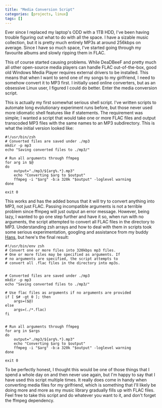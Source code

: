 ```yaml
---
title: "Media Conversion Script"
categories: [projects, linux]
tags: []
---
```


Ever since I replaced my laptop's ODD with a 1TB HDD, I've been having trouble figuring out what to do with all the space. I have a sizable music collection, but it is pretty much entirely MP3s at around 256kbps on average. Since I have so much space, I've started going through my favourite albums and slowly ripping them in FLAC.

This of course started causing problems. While DeaDBeeF and pretty much all other open-source media players can handle FLAC out-of-the-box, good old Windows Media Player requires external drivers to be installed. This means that when I want to send one of my songs to my girlfriend, I need to somehow convert it to MP3 first. I initially used online converters, but as an obsessive Linux user, I figured I could do better. Enter the media conversion script.

This is actually my first somewhat serious shell script. I've written scripts to automate long evolutionary experiment runs before, but those never used more idiomatic shell features like if statements. The requirement was simple; I wanted a script that would take one or more FLAC files and output transcoded MP3 files with the same names to an MP3 subdirectory. This is what the initial version looked like:

```
#!/usr/bin/zsh
# Converted files are saved under ./mp3
mkdir -p mp3
echo "Saving converted files to ./mp3/"

# Run all arguments through ffmpeg
for arg in $@
do
	output="./mp3/${arg%.*}.mp3"
	echo "Converting $arg to $output"
	ffmpeg -i "$arg" -b:a 320k "$output" -loglevel warning
done

exit 0
```

This works and has the added bonus that it will try to convert anything into MP3, not just FLAC. Passing incompatible arguments is not a terrible problem since ffmpeg will just output an error message. However, being lazy, I wanted to go one step further and have it so, when run with no arguments, the script attempted to convert all FLAC files in the directory to MP3. Understanding zsh arrays and how to deal with them in scripts took some serious experimentation, googling and assistance from my buddy [Hans](http://hans.viessmann.co/), but here's the final result:

```
#!/usr/bin/env zsh
# Convert one or more files into 320kbps mp3 files.
# One or more files may be specified as arguments. If
# no arguments are specified, the script attempts to
# convert all .flac files in the directory into mp3s.


# Converted files are saved under ./mp3
mkdir -p mp3
echo "Saving converted files to ./mp3/"

# Use flac files as arguments if no arguments are provided
if [ $# -gt 0 ]; then
	args=($@)
else
	args=(./*.flac)
fi


# Run all arguments through ffmpeg
for arg in $args
do
	output="./mp3/${arg%.*}.mp3"
	echo "Converting $arg to $output"
	ffmpeg -i "$arg" -b:a 320k "$output" -loglevel warning
done

exit 0
```

To be perfectly honest, I thought this would be one of those things that I spend a whole day on and then never use again, but I'm happy to say that I have used this script multiple times. It really does come in handy when converting media files for my girlfriend, which is something that I'll likely be doing more and more as my music library gradually fills up with FLAC files. Feel free to take this script and do whatever you want to it, and don't forget the ffmpeg dependency.
